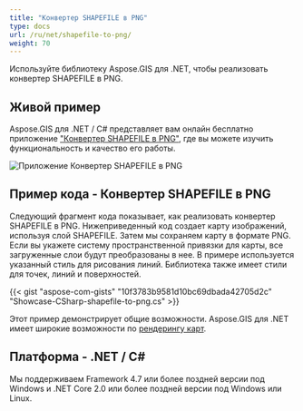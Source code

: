 ```yaml
---
title: "Конвертер SHAPEFILE в PNG"
type: docs
url: /ru/net/shapefile-to-png/
weight: 70
---
```


Используйте библиотеку Aspose.GIS для .NET, чтобы реализовать конвертер SHAPEFILE в PNG.

## **Живой пример**

Aspose.GIS для .NET / C# представляет вам онлайн бесплатно приложение ["Конвертер SHAPEFILE в PNG"](https://products.aspose.app/gis/viewer/shapefile-to-png), где вы можете изучить функциональность и качество его работы.

![Приложение Конвертер SHAPEFILE в PNG](viewer.png)

## **Пример кода - Конвертер SHAPEFILE в PNG**

Следующий фрагмент кода показывает, как реализовать конвертер SHAPEFILE в PNG. Нижеприведенный код создает карту изображений, используя слой SHAPEFILE. Затем мы сохраняем карту в формате PNG. Если вы укажете систему пространственной привязки для карты, все загруженные слои будут преобразованы в нее.
В примере используется указанный стиль для рисования линий. Библиотека также имеет стили для точек, линий и поверхностей.

{{< gist "aspose-com-gists" "10f3783b9581d10bc69dbada42705d2c" "Showcase-CSharp-shapefile-to-png.cs" >}}

Этот пример демонстрирует общие возможности. Aspose.GIS для .NET имеет широкие возможности по [рендерингу карт](https://docs.aspose.com/gis/net/map-rendering/).

## **Платформа - .NET / C#**

Мы поддерживаем Framework 4.7 или более поздней версии под Windows и .NET Core 2.0 или более поздней версии под Windows или Linux.

